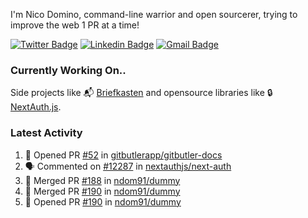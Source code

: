 
I'm Nico Domino, command-line warrior and open sourcerer, trying to improve the web 1 PR at a time!

[![Twitter Badge](https://img.shields.io/badge/-@ndom91-1ca0f1?style=flat-square&labelColor=1ca0f1&logo=twitter&logoColor=white&link=https://twitter.com/ndom91)](https://twitter.com/ndom91) [![Linkedin Badge](https://img.shields.io/badge/-ndom91-blue?style=flat-square&logo=Linkedin&logoColor=white&link=https://www.linkedin.com/in/ndom91/)](https://www.linkedin.com/in/ndom91/) [![Gmail Badge](https://img.shields.io/badge/-yo@ndo.dev-c14438?style=flat-square&logo=mail.ru&logoColor=white&link=mailto:yo@ndo.dev)](mailto:yo@ndo.dev)

### Currently Working On..

Side projects like 📬 [Briefkasten](https://briefkastenhq.com) and opensource libraries like 🔒 [NextAuth.js](https://github.com/nextauthjs/next-auth).

<!--START_SECTION_PROFILE_VIEWS:readme-info-->
<!--END_SECTION_PROFILE_VIEWS:readme-info-->

<!--START_SECTION_DAILY_COMMIT:readme-info-->
<!--END_SECTION_DAILY_COMMIT:readme-info-->

<!--START_SECTION_WEEKLY_COMMIT:readme-info-->
<!--END_SECTION_WEEKLY_COMMIT:readme-info-->

### Latest Activity

<!--START_SECTION:activity-->
1. 💪 Opened PR [#52](https://github.com/gitbutlerapp/gitbutler-docs/pull/52) in [gitbutlerapp/gitbutler-docs](https://github.com/gitbutlerapp/gitbutler-docs)
2. 🗣 Commented on [#12287](https://github.com/nextauthjs/next-auth/pull/12287#issuecomment-2499575292) in [nextauthjs/next-auth](https://github.com/nextauthjs/next-auth)
3. 🎉 Merged PR [#188](https://github.com/ndom91/dummy/pull/188) in [ndom91/dummy](https://github.com/ndom91/dummy)
4. 🎉 Merged PR [#190](https://github.com/ndom91/dummy/pull/190) in [ndom91/dummy](https://github.com/ndom91/dummy)
5. 💪 Opened PR [#190](https://github.com/ndom91/dummy/pull/190) in [ndom91/dummy](https://github.com/ndom91/dummy)
<!--END_SECTION:activity-->
